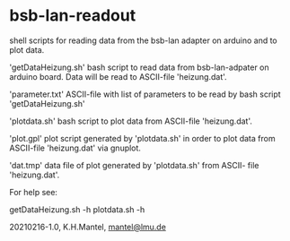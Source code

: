# bsb-lan-readout
shell scripts for reading data from the bsb-lan adapter on arduino 
and to plot data.

'getDataHeizung.sh' bash script to read data from bsb-lan-adpater
  on arduino board. Data will be read to ASCII-file 'heizung.dat'.

'parameter.txt' ASCII-file with list of parameters to be read by
  bash script 'getDataHeizung.sh'

'plotdata.sh' bash script to plot data from ASCII-file 'heizung.dat'.

'plot.gpl' plot script generated by 'plotdata.sh' in order to plot
  data from ASCII-file 'heizung.dat' via gnuplot.

'dat.tmp' data file of plot generated by 'plotdata.sh' from ASCII-
  file 'heizung.dat'.

For help see:

   getDataHeizung.sh -h
   plotdata.sh -h

20210216-1.0, K.H.Mantel, mantel@lmu.de
